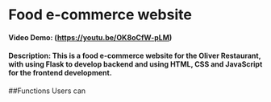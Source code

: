 # Food e-commerce website
#### Video Demo: (https://youtu.be/OK8oCfW-pLM)
#### Description: This is a food e-commerce website for the Oliver Restaurant, with using Flask to develop backend and using HTML, CSS and JavaScript for the frontend development.

##Functions
Users can 